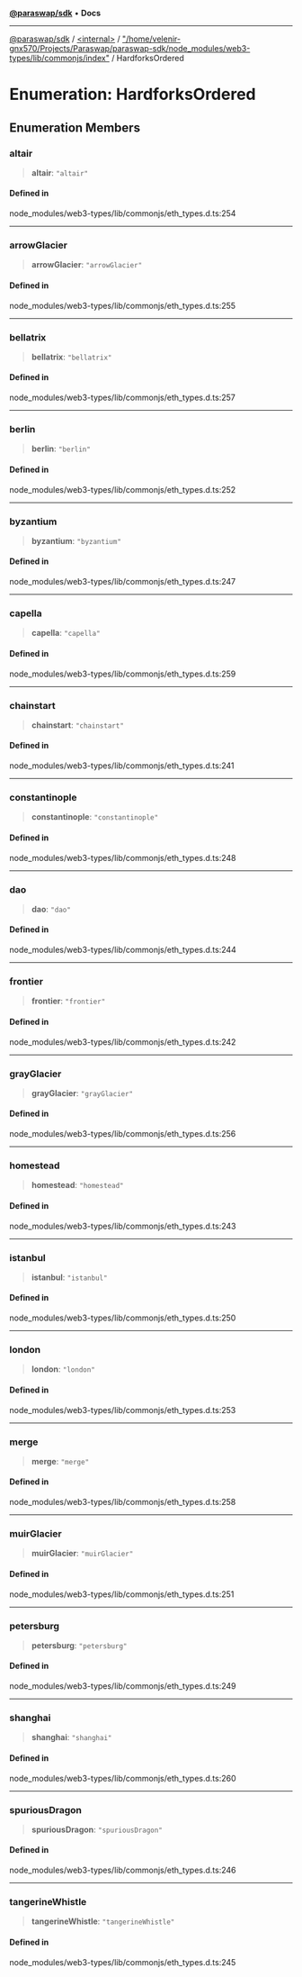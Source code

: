 [**@paraswap/sdk**](../../../../README.md) • **Docs**

***

[@paraswap/sdk](../../../../globals.md) / [\<internal\>](../../../README.md) / ["/home/velenir-gnx570/Projects/Paraswap/paraswap-sdk/node\_modules/web3-types/lib/commonjs/index"](../README.md) / HardforksOrdered

# Enumeration: HardforksOrdered

## Enumeration Members

### altair

> **altair**: `"altair"`

#### Defined in

node\_modules/web3-types/lib/commonjs/eth\_types.d.ts:254

***

### arrowGlacier

> **arrowGlacier**: `"arrowGlacier"`

#### Defined in

node\_modules/web3-types/lib/commonjs/eth\_types.d.ts:255

***

### bellatrix

> **bellatrix**: `"bellatrix"`

#### Defined in

node\_modules/web3-types/lib/commonjs/eth\_types.d.ts:257

***

### berlin

> **berlin**: `"berlin"`

#### Defined in

node\_modules/web3-types/lib/commonjs/eth\_types.d.ts:252

***

### byzantium

> **byzantium**: `"byzantium"`

#### Defined in

node\_modules/web3-types/lib/commonjs/eth\_types.d.ts:247

***

### capella

> **capella**: `"capella"`

#### Defined in

node\_modules/web3-types/lib/commonjs/eth\_types.d.ts:259

***

### chainstart

> **chainstart**: `"chainstart"`

#### Defined in

node\_modules/web3-types/lib/commonjs/eth\_types.d.ts:241

***

### constantinople

> **constantinople**: `"constantinople"`

#### Defined in

node\_modules/web3-types/lib/commonjs/eth\_types.d.ts:248

***

### dao

> **dao**: `"dao"`

#### Defined in

node\_modules/web3-types/lib/commonjs/eth\_types.d.ts:244

***

### frontier

> **frontier**: `"frontier"`

#### Defined in

node\_modules/web3-types/lib/commonjs/eth\_types.d.ts:242

***

### grayGlacier

> **grayGlacier**: `"grayGlacier"`

#### Defined in

node\_modules/web3-types/lib/commonjs/eth\_types.d.ts:256

***

### homestead

> **homestead**: `"homestead"`

#### Defined in

node\_modules/web3-types/lib/commonjs/eth\_types.d.ts:243

***

### istanbul

> **istanbul**: `"istanbul"`

#### Defined in

node\_modules/web3-types/lib/commonjs/eth\_types.d.ts:250

***

### london

> **london**: `"london"`

#### Defined in

node\_modules/web3-types/lib/commonjs/eth\_types.d.ts:253

***

### merge

> **merge**: `"merge"`

#### Defined in

node\_modules/web3-types/lib/commonjs/eth\_types.d.ts:258

***

### muirGlacier

> **muirGlacier**: `"muirGlacier"`

#### Defined in

node\_modules/web3-types/lib/commonjs/eth\_types.d.ts:251

***

### petersburg

> **petersburg**: `"petersburg"`

#### Defined in

node\_modules/web3-types/lib/commonjs/eth\_types.d.ts:249

***

### shanghai

> **shanghai**: `"shanghai"`

#### Defined in

node\_modules/web3-types/lib/commonjs/eth\_types.d.ts:260

***

### spuriousDragon

> **spuriousDragon**: `"spuriousDragon"`

#### Defined in

node\_modules/web3-types/lib/commonjs/eth\_types.d.ts:246

***

### tangerineWhistle

> **tangerineWhistle**: `"tangerineWhistle"`

#### Defined in

node\_modules/web3-types/lib/commonjs/eth\_types.d.ts:245
